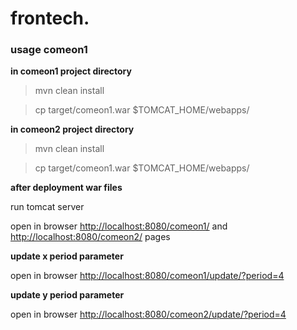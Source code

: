 # frontech.

### usage comeon1

**in comeon1 project directory**
> mvn clean install

> cp target/comeon1.war $TOMCAT_HOME/webapps/

**in comeon2 project directory**
> mvn clean install

> cp target/comeon1.war $TOMCAT_HOME/webapps/

**after deployment war files**

run tomcat server 

open in browser [http://localhost:8080/comeon1/](http://localhost:8080/comeon1/) 
and [http://localhost:8080/comeon2/](http://localhost:8080/comeon2/) pages

**update x period parameter**

open in browser [http://localhost:8080/comeon1/update/?period=4](http://localhost:8080/comeon1/update/?period=4)

**update y period parameter**

open in browser [http://localhost:8080/comeon2/update/?period=4](http://localhost:8080/comeon2/update/?period=4)

